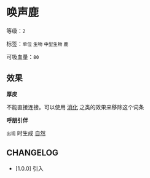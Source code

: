 # 唤声鹿

等级：`2`

标签：`单位` `生物` `中型生物` `鹿`

可吸血量：`80`

## 效果

**厚皮**

不能直接连接。可以使用 [消化](消化.md) 之类的效果来移除这个词条

**呼朋引伴**

`出现` 时生成 [自然](../卡牌组/自然.md)

## CHANGELOG

- [1.0.0] 引入
